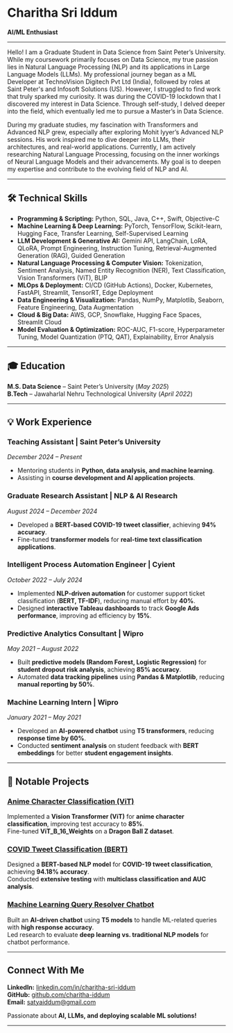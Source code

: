 # Charitha Sri Iddum 

**AI/ML Enthusiast**  

---

Hello! I am a Graduate Student in Data Science from Saint Peter’s University. While my coursework primarily focuses on Data Science, my true passion lies in Natural Language Processing (NLP) and its applications in Large Language Models (LLMs). My professional journey began as a ML Developer at TechnoVision Digitech Pvt Ltd (India), followed by roles at Saint Peter's and Infosoft Solutions (US). However, I struggled to find work that truly sparked my curiosity. It was during the COVID-19 lockdown that I discovered my interest in Data Science. Through self-study, I delved deeper into the field, which eventually led me to pursue a Master’s in Data Science.

During my graduate studies, my fascination with Transformers and Advanced NLP grew, especially after exploring Mohit Iyyer’s Advanced NLP sessions. His work inspired me to dive deeper into LLMs, their architectures, and real-world applications. Currently, I am actively researching Natural Language Processing, focusing on the inner workings of Neural Language Models and their advancements. My goal is to deepen my expertise and contribute to the evolving field of NLP and AI.

---

## 🛠️ **Technical Skills**

- **Programming & Scripting:** Python, SQL, Java, C++, Swift, Objective-C  
- **Machine Learning & Deep Learning:** PyTorch, TensorFlow, Scikit-learn, Hugging Face, Transfer Learning, Self-Supervised Learning  
- **LLM Development & Generative AI:** Gemini API, LangChain, LoRA, QLoRA, Prompt Engineering, Instruction Tuning, Retrieval-Augmented Generation (RAG), Guided Generation  
- **Natural Language Processing & Computer Vision:** Tokenization, Sentiment Analysis, Named Entity Recognition (NER), Text Classification, Vision Transformers (ViT), BLIP  
- **MLOps & Deployment:** CI/CD (GitHub Actions), Docker, Kubernetes, FastAPI, Streamlit, TensorRT, Edge Deployment  
- **Data Engineering & Visualization:** Pandas, NumPy, Matplotlib, Seaborn, Feature Engineering, Data Augmentation  
- **Cloud & Big Data:** AWS, GCP, Snowflake, Hugging Face Spaces, Streamlit Cloud  
- **Model Evaluation & Optimization:** ROC-AUC, F1-score, Hyperparameter Tuning, Model Quantization (PTQ, QAT), Explainability, Error Analysis



---

## 🎓 **Education**  

**M.S. Data Science** – Saint Peter’s University (*May 2025*)  
**B.Tech** – Jawaharlal Nehru Technological University (*April 2022*)  

---

## 💡 **Work Experience**  

### **Teaching Assistant | Saint Peter’s University**  
*December 2024 – Present*  
- Mentoring students in **Python, data analysis, and machine learning**.  
- Assisting in **course development and AI application projects**.  

### **Graduate Research Assistant | NLP & AI Research**  
*August 2024 – December 2024*  
- Developed a **BERT-based COVID-19 tweet classifier**, achieving **94% accuracy**.  
- Fine-tuned **transformer models** for **real-time text classification applications**.  

### **Intelligent Process Automation Engineer | Cyient**  
*October 2022 – July 2024*  
- Implemented **NLP-driven automation** for customer support ticket classification (**BERT, TF-IDF**), reducing manual effort by **40%**.  
- Designed **interactive Tableau dashboards** to track **Google Ads performance**, improving ad efficiency by **15%**.  

### **Predictive Analytics Consultant | Wipro**  
*May 2021 – August 2022*  
- Built **predictive models (Random Forest, Logistic Regression)** for **student dropout risk analysis**, achieving **85% accuracy**.  
- Automated **data tracking pipelines** using **Pandas & Matplotlib**, reducing **manual reporting by 50%**.  

### **Machine Learning Intern | Wipro**  
*January 2021 – May 2021*  
- Developed an **AI-powered chatbot** using **T5 transformers**, reducing **response time by 60%**.  
- Conducted **sentiment analysis** on student feedback with **BERT embeddings** for better **student engagement insights**.  

---

## 🚀 **Notable Projects**  

###  [Anime Character Classification (ViT)](https://github.com/charitha-iddum/Anime-Vision-Classifier)  
Implemented a **Vision Transformer (ViT)** for **anime character classification**, improving test accuracy to **85%**.  
Fine-tuned **ViT_B_16_Weights** on a **Dragon Ball Z dataset**.  

###  [COVID Tweet Classification (BERT)](https://github.com/charitha-iddum/COVID-Tweet-BERT)  
Designed a **BERT-based NLP model** for **COVID-19 tweet classification**, achieving **94.18% accuracy**.  
Conducted **extensive testing** with **multiclass classification and AUC analysis**.  

###  [Machine Learning Query Resolver Chatbot](https://github.com/charitha-iddum/ML-Query-Resolver-Bot)  
Built an **AI-driven chatbot** using **T5 models** to handle ML-related queries with **high response accuracy**.  
Led research to evaluate **deep learning vs. traditional NLP models** for chatbot performance.  

---


##  **Connect With Me**  

**LinkedIn:** [linkedin.com/in/charitha-sri-iddum](https://linkedin.com/in/charitha-sri-iddum)  
**GitHub:** [github.com/charitha-iddum](https://github.com/charitha-iddum)  
**Email:** satyaiddum@gmail.com  

Passionate about **AI, LLMs, and deploying scalable ML solutions!**  

---

